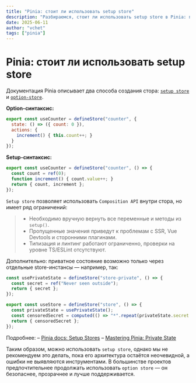 ```yaml
---
title: "Pinia: стоит ли использовать setup store"
description: "Разбираемся, стоит ли использовать setup store в Pinia: плюсы, ограничения и почему option store пока остаётся надёжным выбором для большинства проектов."
date: 2025-06-11
author: "vchet"
tags: ["pinia"]
---
```


# Pinia: стоит ли использовать setup store

Документация Pinia описывает два способа создания стора: [`setup store`](https://pinia.vuejs.org/core-concepts/#Setup-Stores) и [`option-store`](https://pinia.vuejs.org/core-concepts/#Option-Stores).

**Option-синтаксис:**

```js
export const useCounter = defineStore("counter", {
  state: () => ({ count: 0 }),
  actions: {
    increment() { this.count++; }
  }
});
```

**Setup-синтаксис:**

```js
export const useCounter = defineStore("counter", () => {
  const count = ref(0);
  function increment() { count.value++; }
  return { count, increment };
});
```

`Setup store` позволяет использовать `Composition API` внутри стора, но имеет ряд ограничений:

> - Необходимо вручную вернуть все переменные и методы из `setup()`.
> - Пропущенные значения приведут к проблемам с SSR, Vue Devtools и сторонними плагинами.
> - Типизация и линтинг работают ограниченно, проверки на уровне TS/ESLint отсутствуют.

Дополнительно: приватное состояние возможно только через отдельные store-инстансы — например, так:

```js
const usePrivateState = defineStore("store-private", () => {
  const secret = ref("Never seen outside");
  return { secret };
});

export const useStore = defineStore("store", () => {
  const privateState = usePrivateState();
  const censoredSecret = computed(() => "*".repeat(privateState.secret.length));
  return { censoredSecret };
});
```

Подробнее:
– [Pinia docs: Setup Stores](https://pinia.vuejs.org/core-concepts/#setup-stores)
– [Mastering Pinia: Private State](https://masteringpinia.com/blog/how-to-create-private-state-in-stores)

Таким образом, можно использовать `setup store`, однако мы не рекомендуем это делать, пока его архитектура остаётся неочевидной, а ошибки не выявляются инструментами. В большинстве проектов предпочтительнее продолжать использовать `option store` — он безопаснее, прозрачнее и лучше поддерживается.
